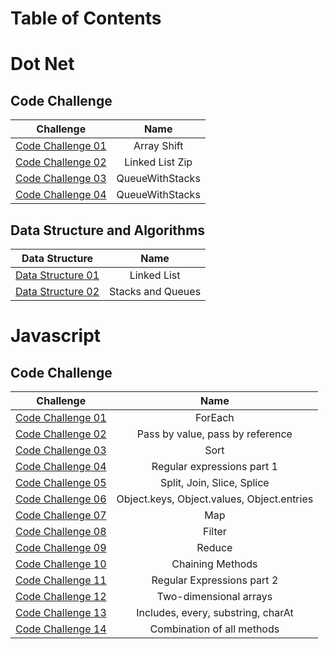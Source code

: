 # Table of Contents
# Dot Net
## Code Challenge

| Challenge      |Name       |
|----------|:-----------------------------------------------------------------------------:|
|[Code Challenge 01](https://github.com/BryantDavis1986/data-structures-and-algorithms/tree/master/Advanced%20C%23/Challenges/ArrayShift) 	|Array Shift       	|
|[Code Challenge 02](https://github.com/BryantDavis1986/data-structures-and-algorithms/tree/master/Advanced%20C%23/Challenges/ll-zip) 	|  Linked List Zip   	|
|[Code Challenge 03](https://github.com/BryantDavis1986/data-structures-and-algorithms/tree/master/Advanced%20C%23/Challenges/QueueWithStacks) 	|  QueueWithStacks   	|
|[Code Challenge 04](https://github.com/BryantDavis1986/data-structures-and-algorithms/tree/master/Advanced%20C%23/Challenges/QueueWithStacks) 	|  QueueWithStacks   	|

## Data Structure and Algorithms

| Data Structure     |Name       |
|----------|:-----------------------------------------------------------------------------:|
|[Data Structure 01](https://github.com/BryantDavis1986/data-structures-and-algorithms/tree/master/Advanced%20C%23/Data-Structures/LinkedLists) 	|Linked List       	|
|[Data Structure 02](https://github.com/BryantDavis1986/data-structures-and-algorithms/tree/master/Advanced%20C%23/Data-Structures/StacksAndQueues) 	|Stacks and Queues       	|


# Javascript

## Code Challenge

| Challenge      |Name       |
|----------|:-----------------------------------------------------------------------------:|
|[Code Challenge 01](https://github.com/BryantDavis1986/data-structures-and-algorithms/tree/master/Intermediate%20Javascript/codechallenges/for-each) 	|ForEach       	|
|[Code Challenge 02](https://github.com/BryantDavis1986/data-structures-and-algorithms/tree/master/Intermediate%20Javascript/codechallenges/value-vs-reference) 	|Pass by value, pass by reference       	|
|[Code Challenge 03](https://github.com/BryantDavis1986/data-structures-and-algorithms/tree/master/Intermediate%20Javascript/codechallenges/Sort) 	|Sort       	|
|[Code Challenge 04](https://github.com/BryantDavis1986/data-structures-and-algorithms/tree/master/Intermediate%20Javascript/codechallenges/day4) 	|Regular expressions part 1       	|
|[Code Challenge 05](https://github.com/BryantDavis1986/data-structures-and-algorithms/tree/master/Intermediate%20Javascript/codechallenges/array-string) 	|Split, Join, Slice, Splice       	|
|[Code Challenge 06](https://github.com/BryantDavis1986/data-structures-and-algorithms/tree/master/Intermediate%20Javascript/codechallenges/object) 	|Object.keys, Object.values, Object.entries       	|
|[Code Challenge 07](https://github.com/BryantDavis1986/data-structures-and-algorithms/tree/master/Intermediate%20Javascript/codechallenges/day7) 	|Map       	|
|[Code Challenge 08](https://github.com/BryantDavis1986/data-structures-and-algorithms/tree/master/Intermediate%20Javascript/codechallenges/day8) 	|Filter       	|
|[Code Challenge 09](https://github.com/BryantDavis1986/data-structures-and-algorithms/tree/master/Intermediate%20Javascript/codechallenges/day9) 	|Reduce       	|
|[Code Challenge 10](https://github.com/BryantDavis1986/data-structures-and-algorithms/tree/master/Intermediate%20Javascript/codechallenges/day10) 	|Chaining Methods       	|
|[Code Challenge 11](https://github.com/BryantDavis1986/data-structures-and-algorithms/tree/master/Intermediate%20Javascript/codechallenges/day11) 	|Regular Expressions part 2       	|
|[Code Challenge 12](https://github.com/BryantDavis1986/data-structures-and-algorithms/tree/master/Intermediate%20Javascript/codechallenges/day12) 	|Two-dimensional arrays       	|
|[Code Challenge 13](https://github.com/BryantDavis1986/data-structures-and-algorithms/tree/master/Intermediate%20Javascript/codechallenges/day13) 	|Includes, every, substring, charAt       	|
|[Code Challenge 14](https://github.com/BryantDavis1986/data-structures-and-algorithms/tree/master/Intermediate%20Javascript/codechallenges/day14) 	|Combination of all methods       	|
